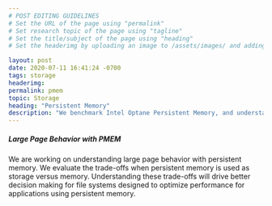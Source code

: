 ```yaml
---
# POST EDITING GUIDELINES
# Set the URL of the page using "permalink"
# Set research topic of the page using "tagline"
# Set the title/subject of the page using "heading"
# Set the headerimg by uploading an image to /assets/images/ and adding the URL to "headerimg"

layout: post
date: 2020-07-11 16:41:24 -0700
tags: storage
headerimg:
permalink: pmem
topic: Storage
heading: "Persistent Memory"
description: "We benchmark Intel Optane Persistent Memory, and understand file allocation policies that optimize performance for applications that use persistent memory."
---
```

<!-- Project Overview section -->
<div class="container-fluid bg-gray my-5 py-5">
    <div class="container pt-4">
        <h5>Large Page Behavior with PMEM</h5>
	<P>We are working on understanding large page behavior with persistent memory. We evaluate the trade-offs when persistent memory is used as storage versus memory. Understanding these trade-offs will
drive better decision making for file systems designed to optimize performance for applications using
persistent memory.</P>
    </div>
</div>
<!-- /Project Overview section -->
<!-- Project Details and Additional Info -->
<div class="container">
</div>
<!-- /Project Details and Additional Info -->
